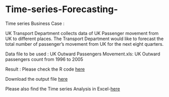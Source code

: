 # Time-series-Forecasting-

Time series Business Case : 

UK Transport Department collects data of UK Passenger movement from UK to different places. The Transport Department would like to forecast the total number of passenger’s movement from UK for the next eight quarters.

Data file to be used : UK Outward Passengers Movement.xls: UK Outward passengers count from 1996 to 2005

Result : Please check the R code <a href="https://github.com/MohitKedia/Time-series-Forecasting-/blob/master/Time%20Series%20Forecasting.R">here</a> 

Download the output file <a href="https://github.com/MohitKedia/Time-series-Forecasting-/blob/master/Time%20Series%20Forecasting%20Output%20in%20R.xlsx?raw=true">here</a> 

Please also find the Time series Analysis in Excel-<a href="https://github.com/MohitKedia/Time-series-Forecasting-/blob/master/UK%20Outward%20Passengers%20Movement%20Forecasting%20in%20Excel.xlsx?raw=true">here</a>

